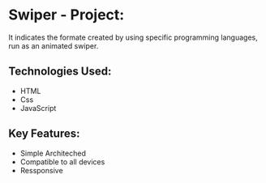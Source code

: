 # Swiper - Project:
It indicates the formate created by using specific programming languages, run as an animated swiper.

## Technologies Used:
- HTML
- Css
- JavaScript

##  Key Features:
- Simple Architeched 
- Compatible to all devices
- Ressponsive 

##   